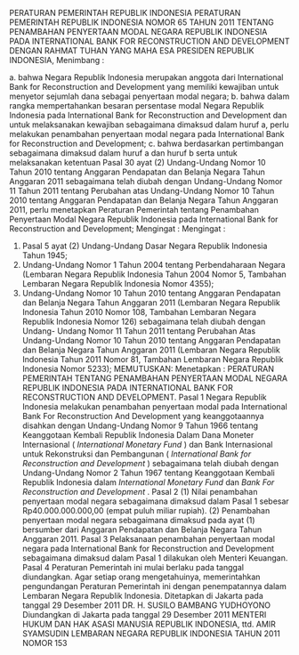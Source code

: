 PERATURAN PEMERINTAH REPUBLIK INDONESIA PERATURAN PEMERINTAH REPUBLIK INDONESIA NOMOR 65 TAHUN 2011 TENTANG PENAMBAHAN PENYERTAAN MODAL NEGARA REPUBLIK INDONESIA PADA INTERNATIONAL BANK FOR RECONSTRUCTION AND DEVELOPMENT
DENGAN RAHMAT TUHAN YANG MAHA ESA PRESIDEN REPUBLIK INDONESIA,
Menimbang :

a. bahwa Negara Republik Indonesia merupakan anggota dari International Bank for Reconstruction and Development yang memiliki kewajiban untuk menyetor sejumlah dana sebagai penyertaan modal negara;
b. bahwa dalam rangka mempertahankan besaran persentase modal Negara Republik Indonesia pada International Bank for Reconstruction and Development dan untuk melaksanakan kewajiban sebagaimana dimaksud dalam huruf a, perlu melakukan penambahan penyertaan modal negara pada International Bank for Reconstruction and Development;
c. bahwa berdasarkan pertimbangan sebagaimana dimaksud dalam huruf a dan huruf b serta untuk melaksanakan ketentuan Pasal 30 ayat (2) Undang-Undang Nomor 10 Tahun 2010 tentang Anggaran Pendapatan dan Belanja Negara Tahun Anggaran 2011 sebagaimana telah diubah dengan Undang-Undang Nomor 11 Tahun 2011 tentang Perubahan atas Undang-Undang Nomor 10 Tahun 2010 tentang Anggaran Pendapatan dan Belanja Negara Tahun Anggaran 2011, perlu menetapkan Peraturan Pemerintah tentang Penambahan Penyertaan Modal Negara Republik Indonesia pada International Bank for Reconstruction and Development;
Mengingat :
Mengingat :

1. Pasal 5 ayat (2) Undang-Undang Dasar Negara Republik Indonesia Tahun 1945;
2. Undang-Undang Nomor 1 Tahun 2004 tentang Perbendaharaan Negara (Lembaran Negara Republik Indonesia Tahun 2004 Nomor 5, Tambahan Lembaran Negara Republik Indonesia Nomor 4355);
3. Undang-Undang Nomor 10 Tahun 2010 tentang Anggaran Pendapatan dan Belanja Negara Tahun Anggaran 2011 (Lembaran Negara Republik Indonesia Tahun 2010 Nomor 108, Tambahan Lembaran Negara Republik Indonesia Nomor 126) sebagaimana telah diubah dengan Undang- Undang Nomor 11 Tahun 2011 tentang Perubahan Atas Undang-Undang Nomor 10 Tahun 2010 tentang Anggaran Pendapatan dan Belanja Negara Tahun Anggaran 2011 (Lembaran Negara Republik Indonesia Tahun 2011 Nomor 81, Tambahan Lembaran Negara Republik Indonesia Nomor 5233);
MEMUTUSKAN:
 Menetapkan : PERATURAN PEMERINTAH TENTANG PENAMBAHAN PENYERTAAN MODAL NEGARA REPUBLIK INDONESIA PADA INTERNATIONAL BANK FOR RECONSTRUCTION AND DEVELOPMENT.
Pasal 1
Negara Republik Indonesia melakukan penambahan penyertaan modal pada International Bank For Reconstruction And Development yang keanggotaannya disahkan dengan Undang-Undang Nomor 9 Tahun 1966 tentang Keanggotaan Kembali Republik Indonesia Dalam Dana Moneter Internasional ( _International Monetary Fund_ ) dan Bank Internasional untuk Rekonstruksi dan Pembangunan ( _International_ _Bank for Reconstruction_ _and Development_ ) sebagaimana telah diubah dengan Undang-Undang Nomor 2 Tahun 1967 tentang Keanggotaan Kembali Republik Indonesia dalam _International_ _Monetary_ _Fund_ dan _Bank_ _For_ _Reconstruction and Development_ .
Pasal 2
(1) Nilai penambahan penyertaan modal negara sebagaimana dimaksud dalam Pasal 1 sebesar Rp40.000.000.000,00 (empat puluh miliar rupiah).
(2) Penambahan penyertaan modal negara sebagaimana dimaksud pada ayat (1) bersumber dari Anggaran Pendapatan dan Belanja Negara Tahun Anggaran 2011.
Pasal 3
Pelaksanaan penambahan penyertaan modal negara pada International Bank for Reconstruction and Development sebagaimana dimaksud dalam Pasal 1 dilakukan oleh Menteri Keuangan.
Pasal 4
Peraturan Pemerintah ini mulai berlaku pada tanggal diundangkan.
Agar setiap orang mengetahuinya, memerintahkan pengundangan Peraturan Pemerintah ini dengan penempatannya dalam Lembaran Negara Republik Indonesia. Ditetapkan di Jakarta pada tanggal 29 Desember 2011 DR. H. SUSILO BAMBANG YUDHOYONO Diundangkan di Jakarta pada tanggal 29 Desember 2011 MENTERI HUKUM DAN HAK ASASI MANUSIA REPUBLIK INDONESIA, ttd. AMIR SYAMSUDIN LEMBARAN NEGARA REPUBLIK INDONESIA TAHUN 2011 NOMOR 153